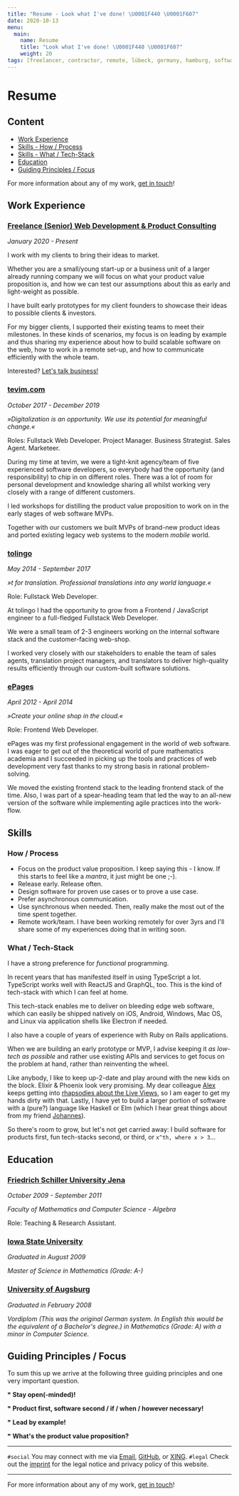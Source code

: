 ```yaml
---
title: "Resume - Look what I've done! \U0001F440 \U0001F607"
date: 2020-10-13
menu:
  main:
    name: Resume
    title: "Look what I've done! \U0001F440 \U0001F607"
    weight: 20
tags: [freelancer, contractor, remote, lübeck, germany, hamburg, software, software development, consulting, product thinker, lead developer, team lead, senior software developer, web development, product value, mathematician, remote work, full stack, typescript]
---
```

# Resume

## Content

* [Work Experience](#work-experience)
* [Skills - How / Process](#how--process)
* [Skills - What / Tech-Stack](#what--tech-stack)
* [Education](#education)
* [Guiding Principles / Focus](#guiding-principles--focus)

For more information about any of my work, [get in touch](mailto:jan@janraasch.com)!

## Work Experience

### [Freelance (Senior) Web Development & Product Consulting](https://www.janraasch.com)

_January 2020 - Present_

I work with my clients to bring their ideas to market.

Whether you are a small/young start-up or a business unit of a larger already running company we will focus on what your product value proposition is, and how we can test our assumptions about this as early and light-weight as possible.

I have built early prototypes for my client founders to showcase their ideas to possible clients & investors.

For my bigger clients, I supported their existing teams to meet their milestones. In these kinds of scenarios, my focus is on leading by example and thus sharing my experience about how to build scalable software on the web, how to work in a remote set-up, and how to communicate efficiently with the whole team.

Interested? [Let's talk business!](mailto:jan@janraasch.com)

### [tevim.com](https://tevim.com)

_October 2017 - December 2019_

_»Digitalization is an opportunity. We use its potential for meaningful change.«_

Roles: Fullstack Web Developer. Project Manager. Business Strategist. Sales Agent. Marketeer.

During my time at tevim, we were a tight-knit agency/team of five experienced software developers, so everybody had the opportunity (and responsibility) to chip in on different roles. There was a lot of room for personal development and knowledge sharing all whilst working very closely with a range of different customers.

I led workshops for distilling the product value proposition to work on in the early stages of web software MVPs.

Together with our customers we built MVPs of brand-new product ideas and ported existing legacy web systems to the modern _mobile_ world.

### [tolingo](https://www.tolingo.com)

_May 2014 - September 2017_

_»t for translation. Professional translations into any world language.«_

Role: Fullstack Web Developer.

At tolingo I had the opportunity to grow from a Frontend / JavaScript engineer to a full-fledged Fullstack Web Developer.

We were a small team of 2-3 engineers working on the internal software stack and the customer-facing web-shop.

I worked very closely with our stakeholders to enable the team of sales agents, translation project managers, and translators to deliver high-quality results efficiently through our custom-built software solutions.

### [ePages](https://epages.com)

_April 2012 - April 2014_

_»Create your online shop in the cloud.«_

Role: Frontend Web Developer.

ePages was my first professional engagement in the world of web software. I was eager to get out of the theoretical world of pure mathematics academia and I succeeded in picking up the tools and practices of web development very fast thanks to my strong basis in rational problem-solving.

We moved the existing frontend stack to the leading frontend stack of the time. Also, I was part of a spear-heading team that led the way to an all-new version of the software while implementing agile practices into the work-flow.

## Skills

### How / Process

* Focus on the product value proposition. I keep saying this - I know. If this starts to feel like a _mantra_, it just might be one ;-).
* Release early. Release often.
* Design software for proven use cases or to prove a use case.
* Prefer asynchronous communication.
* Use synchronous when needed. Then, really make the most out of the time spent together.
* Remote work/team. I have been working remotely for over 3yrs and I'll share some of my experiences doing that in writing soon.

### What / Tech-Stack

I have a strong preference for _functional_ programming.

In recent years that has manifested itself in using TypeScript a lot. TypeScript works well with ReactJS and GraphQL, too. This is the kind of tech-stack with which I can feel at home.

This tech-stack enables me to deliver on bleeding edge web software, which can easily be shipped natively on iOS, Android, Windows, Mac OS, and Linux via application shells like Electron if needed.

I also have a couple of years of experience with Ruby on Rails applications.

When we are building an early prototype or MVP, I advise keeping it _as low-tech as possible_ and rather use existing APIs and services to get focus on the problem at hand, rather than reinventing the wheel.

Like anybody, I like to keep up-2-date and play around with the new kids on the block. Elixir & Phoenix look very promising. My dear colleague [Alex][alex-url] keeps getting into [rhapsodies about the Live Views][alex-live-views-tweet-url], so I am eager to get my hands dirty with that. Lastly, I have yet to build a larger portion of software with a (pure?) language like Haskell or Elm (which I hear great things about from my friend [Johannes][johannes-url]).

So there's room to grow, but let's not get carried away: I build software for products first, fun tech-stacks second, or third, or `x^th, where x > 3`...

## Education

### [Friedrich Schiller University Jena](https://www.uni-jena.de)

_October 2009 - September 2011_

_Faculty of Mathematics and Computer Science - Algebra_

Role: Teaching & Research Assistant.

### [Iowa State University](https://www.iastate.edu/)

_Graduated in August 2009_

_Master of Science in Mathematics (Grade: A-)_

### [University of Augsburg](https://www.uni-augsburg.de)

_Graduated in February 2008_

_Vordiplom (This was the original German system. In English this would be the equivalent of a Bachelor's degree.) in Mathematics (Grade: A) with a minor in Computer Science._

## Guiding Principles / Focus

To sum this up we arrive at the following three guiding principles and one very important question.

❞ **Stay open(-minded)!**

❞ **Product first, software second / if / when / however necessary!**

❞ **Lead by example!**

❞ **What's the product value proposition?**

---

`#social` You may connect with me via [Email](mailto:jan@janraasch.com), [GitHub](https://github.com/janraasch/), or [XING](https://www.xing.com/profile/Jan_Raasch/).
`#legal` Check out the [imprint](/imprint/) for the legal notice and privacy policy of this website.

---

For more information about any of my work, [get in touch](mailto:jan@janraasch.com)!

[johannes-url]: https://dividat.com/unternehmen
[alex-url]: https://alex.flatter.io/
[alex-live-views-tweet-url]: https://twitter.com/aflatter/status/1279473667634839552
